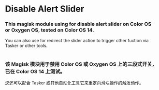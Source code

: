 # Disable Alert Slider

### This magisk module using for disable alert slider on Color OS or Oxygen OS, tested on Color OS 14.
You can also use for redirect the slider action to trigger other fuction via Tasker or other tools.

#

### 该 Magisk 模块用于禁用 Color OS 或 Oxygen OS 上的三段式开关，已在 Color OS 14 上测试。
您还可以配合 Tasker 或其他自动化工具它来重定向滑块操作的触发动作。
